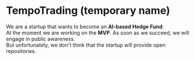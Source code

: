 # TempoTrading (temporary name)

We are a startup that wants to become an **AI-based Hedge Fund**.\
At the moment we are working on the **MVP**. As soon as we succeed, we will engage in public awareness.\
But unfortunately, we don't think that the startup will provide open repositories.
